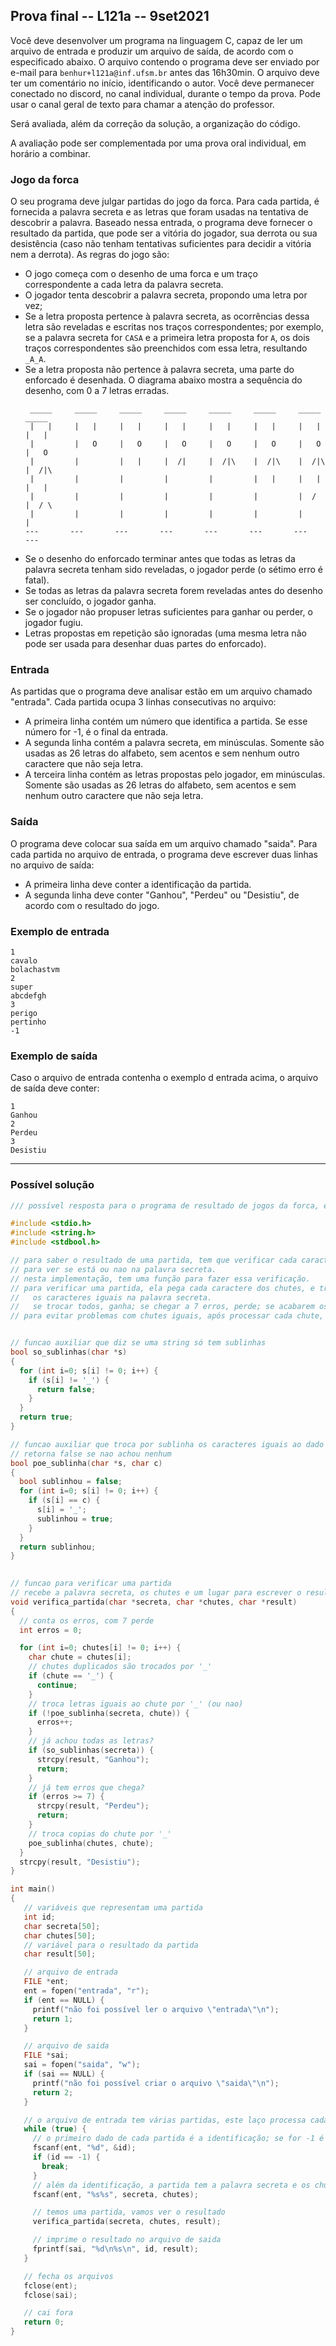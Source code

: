 ## Prova final -- L121a -- 9set2021

Você deve desenvolver um programa na linguagem C, capaz de ler um arquivo de entrada e produzir um arquivo de saída, de acordo com o especificado abaixo.
O arquivo contendo o programa deve ser enviado por e-mail para `benhur+l121a@inf.ufsm.br` antes das 16h30min.
O arquivo deve ter um comentário no início, identificando o autor.
Você deve permanecer conectado no discord, no canal individual, durante o tempo da prova.
Pode usar o canal geral de texto para chamar a atenção do professor.

Será avaliada, além da correção da solução, a organização do código.

A avaliação pode ser complementada por uma prova oral individual, em horário a combinar.

### Jogo da forca

O seu programa deve julgar partidas do jogo da forca.
Para cada partida, é fornecida a palavra secreta e as letras que foram usadas na tentativa de descobrir a palavra. Baseado nessa entrada, o programa deve fornecer o resultado da partida, que pode ser a vitória do jogador, sua derrota ou sua desistência (caso não tenham tentativas suficientes para decidir a vitória nem a derrota).
As regras do jogo são:

- O jogo começa com o desenho de uma forca e um traço correspondente a cada letra da palavra secreta.
- O jogador tenta descobrir a palavra secreta, propondo uma letra por vez;
- Se a letra proposta pertence à palavra secreta, as ocorrências dessa letra são reveladas e escritas nos traços correspondentes; por exemplo, se a palavra secreta for `CASA` e a primeira letra proposta for `A`, os dois traços correspondentes são preenchidos com essa letra, resultando `_A_A`.
- Se a letra proposta não pertence à palavra secreta, uma parte do enforcado é desenhada. O diagrama abaixo mostra a sequência do desenho, com 0 a 7 letras erradas.
   ```
    _____     _____     _____     _____     _____     _____     _____     _____    
    |   |     |   |     |   |     |   |     |   |     |   |     |   |     |   |    
    |         |   O     |   O     |   O     |   O     |   O     |   O     |   O    
    |         |         |   |     |  /|     |  /|\    |  /|\    |  /|\    |  /|\   
    |         |         |         |         |         |   |     |   |     |   |    
    |         |         |         |         |         |         |  /      |  / \   
    |         |         |         |         |         |         |         |        
   ---       ---       ---       ---       ---       ---       ---       ---       
   ```
- Se o desenho do enforcado terminar antes que todas as letras da palavra secreta tenham sido reveladas, o jogador perde (o sétimo erro é fatal).
- Se todas as letras da palavra secreta forem reveladas antes do desenho ser concluído, o jogador ganha.
- Se o jogador não propuser letras suficientes para ganhar ou perder, o jogador fugiu.
- Letras propostas em repetição são ignoradas (uma mesma letra não pode ser usada para desenhar duas partes do enforcado).

### Entrada

As partidas que o programa deve analisar estão em um arquivo chamado "entrada".
Cada partida ocupa 3 linhas consecutivas no arquivo:

- A primeira linha contém um número que identifica a partida. Se esse número for -1, é o final da entrada.
- A segunda linha contém a palavra secreta, em minúsculas. Somente são usadas as 26 letras do alfabeto, sem acentos e sem nenhum outro caractere que não seja letra.
- A terceira linha contém as letras propostas pelo jogador, em minúsculas. Somente são usadas as 26 letras do alfabeto, sem acentos e sem nenhum outro caractere que não seja letra.

### Saída

O programa deve colocar sua saída em um arquivo chamado "saida". Para cada partida no arquivo de entrada, o programa deve escrever duas linhas no arquivo de saída:

- A primeira linha deve conter a identificação da partida.
- A segunda linha deve conter "Ganhou", "Perdeu" ou "Desistiu", de acordo com o resultado do jogo.

### Exemplo de entrada

```
1
cavalo
bolachastvm
2
super
abcdefgh
3
perigo
pertinho
-1
```

### Exemplo de saída

Caso o arquivo de entrada contenha o exemplo d entrada acima, o arquivo de saída deve conter:
```
1
Ganhou
2
Perdeu
3
Desistiu
```


* * *

### Possível solução

```c
/// possível resposta para o programa de resultado de jogos da forca, exame em l121a

#include <stdio.h>
#include <string.h>
#include <stdbool.h>

// para saber o resultado de uma partida, tem que verificar cada caractere chutado,
// para ver se está ou nao na palavra secreta.
// nesta implementação, tem uma função para fazer essa verificação.
// para verificar uma partida, ela pega cada caractere dos chutes, e troca por '_' 
//   os caracteres iguais na palavra secreta.
//   se trocar todos, ganha; se chegar a 7 erros, perde; se acabarem os caracteres, desistiu
// para evitar problemas com chutes iguais, após processar cada chute, elimina os repetidos


// funcao auxiliar que diz se uma string só tem sublinhas
bool so_sublinhas(char *s)
{
  for (int i=0; s[i] != 0; i++) {
    if (s[i] != '_') {
      return false;
    }
  }
  return true;
}

// funcao auxiliar que troca por sublinha os caracteres iguais ao dado
// retorna false se nao achou nenhum
bool poe_sublinha(char *s, char c)
{
  bool sublinhou = false;
  for (int i=0; s[i] != 0; i++) {
    if (s[i] == c) {
      s[i] = '_';
      sublinhou = true;
    }
  }
  return sublinhou;
}
  

// funcao para verificar uma partida
// recebe a palavra secreta, os chutes e um lugar para escrever o resultado
void verifica_partida(char *secreta, char *chutes, char *result)
{
  // conta os erros, com 7 perde
  int erros = 0;

  for (int i=0; chutes[i] != 0; i++) {
    char chute = chutes[i];
    // chutes duplicados são trocados por '_'
    if (chute == '_') {
      continue;
    }
    // troca letras iguais ao chute por '_' (ou nao)
    if (!poe_sublinha(secreta, chute)) {
      erros++;
    }
    // já achou todas as letras?
    if (so_sublinhas(secreta)) {
      strcpy(result, "Ganhou");
      return;
    }
    // já tem erros que chega?
    if (erros >= 7) {
      strcpy(result, "Perdeu");
      return;
    }
    // troca copias do chute por '_'
    poe_sublinha(chutes, chute);
  }
  strcpy(result, "Desistiu");
}

int main()
{
   // variáveis que representam uma partida
   int id;
   char secreta[50];
   char chutes[50];
   // variável para o resultado da partida
   char result[50];

   // arquivo de entrada
   FILE *ent;
   ent = fopen("entrada", "r");
   if (ent == NULL) {
     printf("não foi possível ler o arquivo \"entrada\"\n");
     return 1;
   }

   // arquivo de saida
   FILE *sai;
   sai = fopen("saida", "w");
   if (sai == NULL) {
     printf("não foi possível criar o arquivo \"saida\"\n");
     return 2;
   }

   // o arquivo de entrada tem várias partidas, este laço processa cada uma
   while (true) {
     // o primeiro dado de cada partida é a identificação; se for -1 é o fim.
     fscanf(ent, "%d", &id);
     if (id == -1) {
       break;
     }
     // além da identificação, a partida tem a palavra secreta e os chutes, duas strings
     fscanf(ent, "%s%s", secreta, chutes);

     // temos uma partida, vamos ver o resultado
     verifica_partida(secreta, chutes, result);

     // imprime o resultado no arquivo de saida
     fprintf(sai, "%d\n%s\n", id, result);
   }

   // fecha os arquivos
   fclose(ent);
   fclose(sai);

   // cai fora
   return 0;
}
```
